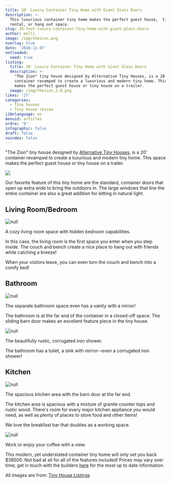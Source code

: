 ```yaml
---
title: 20' Luxury Container Tiny Home with Giant Glass Doors
description: >-
  This luxurious container tiny home makes the perfect guest house,  tiny house
  rental, or hang out space. 
slug: 20-foot-luxury-container-tiny-home-with-giant-glass-doors
author: molli
image: /img/thezion.png
overlay: true
date: '2018-11-07'
notloaded:
  need: true
listing:
  title: 20' Luxury Container Tiny Home with Giant Glass Doors
  description: >-
    "The Zion" tiny house designed by Alternative Tiny Houses, is a 20'
    container revamped to create a luxurious and modern tiny home. This space
    makes the perfect guest house or tiny house on a trailer. 
  image: /img/thezion_2.0.png
likes: '27'
categories:
  - Tiny houses
  - Tiny house review
i18nlanguage: en
menuid: articles
ordre: '0'
infographic: false
draft: false
noindex: false
---
```

"The Zion" tiny house designed by [Alternative Tiny Houses](https://www.alternativelivingspaces.com/), is a 20' container revamped to create a luxurious and modern tiny home. This space makes the perfect guest house or tiny house on a trailer. 

![](/img/zion.png)

Our favorite feature of this tiny home are the standard, container doors that open up extra wide to bring the outdoors in.  The large windows that line the entire container are also a great addition for letting in natural light. 

## Living Room/Bedroom

![null](/img/zion_livingroom.jpeg)

<span class="figcaption">A cozy living room space with hidden bedroom capabilities.</span>

In this case, the living room is the first space you enter when you step inside. The couch and bench create a nice place to hang out with friends while catching a breeze!

When your visitors leave, you can even turn the couch and bench into a comfy bed!

## Bathroom

![null](/img/zion_bathroom.jpeg)

<span class="figcaption">The separate bathroom space even has a vanity with a mirror!</span>

The bathroom is at the far end of the container in a closed-off space. The sliding barn door makes an excellent feature piece in the tiny house. 

![null](/img/zion_shower.jpeg)

<span class="figcaption">The beautifully rustic, corrugated iron shower.</span>

The bathroom has a toilet, a sink with mirror--even a corrugated iron shower!

## Kitchen

![null](/img/zion_kitchen.jpeg)

<span class="figcaption">The spacious kitchen area with the barn door at the far end.</span>

The kitchen area is spacious with a mixture of granite counter tops and rustic wood. There's room for every major kitchen appliance you would need, as well as plenty of places to store food and other items!

We love the breakfast bar that doubles as a working space.

![null](/img/zion_breakfastbar.jpeg)

<span class="figcaption">Work or enjoy your coffee with a view.</span>

This modern, yet understated container tiny home will only set you back $38500. Not bad at all for all of the features included! Prices may vary over time; get in touch with the builders [here](https://www.alternativelivingspaces.com/) for the most up to date information.

All images are from: [Tiny House Listings](https://tinyhouselistings.com/)
